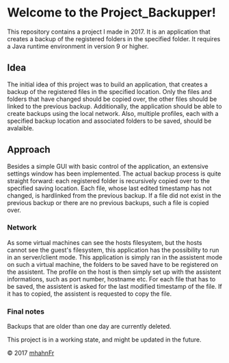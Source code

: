 # Welcome to the Project_Backupper!
This repository contains a project I made in 2017. It is an application that
creates a backup of the registered folders in the specified folder. It requires
a Java runtime environment in version 9 or higher.

## Idea
The initial idea of this project was to build an application, that creates a
backup of the registered files in the specified location. Only the files and
folders that have changed should be copied over, the other files should be
linked to the previous backup. Additionally, the application should be able to
create backups using the local network. Also, multiple profiles, each with a
specified backup location and associated folders to be saved, should be
avalaible.

## Approach
Besides a simple GUI with basic control of the application, an extensive
settings window has been implemented. The actual backup process is quite
straight forward: each registered folder is recursively copied over to the
specified saving location. Each file, whose last edited timestamp has not
changed, is hardlinked from the previous backup. If a file did not exist in the
previous backup or there are no previous backups, such a file is copied over.

### Network
As some virtual machines can see the hosts filesystem, but the hosts cannot see
the guest's filesystem, this application has the possibility to run in an
server/client mode. This application is simply ran in the assistent mode on
such a virtual machine, the folders to be saved have to be registered on the
assistent. The profile on the host is then simply set up with the assistent
informations, such as port number, hostname etc. For each file that has to be
saved, the assistent is asked for the last modified timestamp of the file. If
it has to copied, the assistent is requested to copy the file.

### Final notes
Backups that are older than one day are currently deleted.

This project is in a working state, and might be updated in the future.

© 2017 [mhahnFr](https://www.github.com/mhahnFr)
